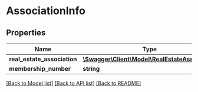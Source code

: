 # AssociationInfo

## Properties
Name | Type | Description | Notes
------------ | ------------- | ------------- | -------------
**real_estate_association** | [**\Swagger\Client\Model\RealEstateAssociation**](RealEstateAssociation.md) |  | [optional] 
**membership_number** | **string** |  | [optional] 

[[Back to Model list]](../README.md#documentation-for-models) [[Back to API list]](../README.md#documentation-for-api-endpoints) [[Back to README]](../README.md)



